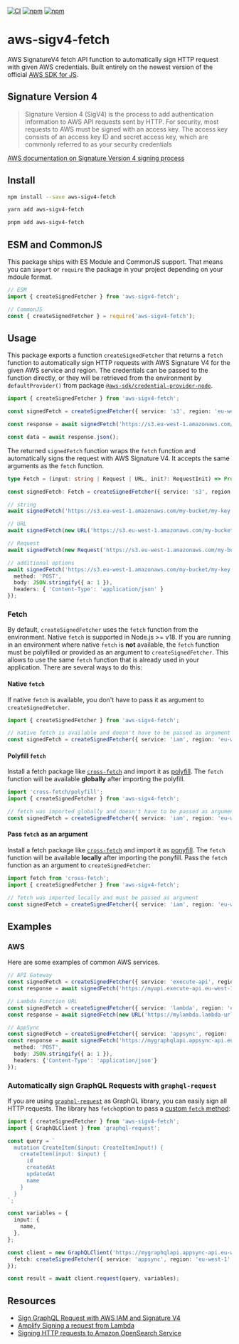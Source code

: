 [![CI](https://github.com/zirkelc/aws-sigv4-fetch/actions/workflows/ci.yml/badge.svg)](https://github.com/zirkelc/aws-sigv4-fetch/actions/workflows/ci.yml)
[![npm](https://img.shields.io/npm/v/aws-sigv4-fetch)](https://www.npmjs.com/package/aws-sigv4-fetch)
[![npm](https://img.shields.io/npm/dt/aws-sigv4-fetch)](https://www.npmjs.com/package/aws-sigv4-fetch)

# aws-sigv4-fetch
AWS SignatureV4 fetch API function to automatically sign HTTP request with given AWS credentials. Built entirely on the newest version of the official [AWS SDK for JS](https://docs.aws.amazon.com/AWSJavaScriptSDK/v3/latest/index.html).

## Signature Version 4
> Signature Version 4 (SigV4) is the process to add authentication information to AWS API requests sent by HTTP. For security, most requests to AWS must be signed with an access key. The access key consists of an access key ID and secret access key, which are commonly referred to as your security credentials

[AWS documentation on Signature Version 4 signing process](https://docs.aws.amazon.com/general/latest/gr/signature-version-4.html)

## Install
```sh
npm install --save aws-sigv4-fetch

yarn add aws-sigv4-fetch

pnpm add aws-sigv4-fetch
```

## ESM and CommonJS
This package ships with ES Module and CommonJS support. That means you can `import` or `require` the package in your project depending on your mdoule format.

```ts
// ESM
import { createSignedFetcher } from 'aws-sigv4-fetch';

// CommonJS
const { createSignedFetcher } = require('aws-sigv4-fetch');
```

## Usage
This package exports a function `createSignedFetcher` that returns a `fetch` function to automatically sign HTTP requests with AWS Signature V4 for the given AWS service and region. The credentials can be passed to the function directly, or they will be retrieved from the environment by `defaultProvider()` from package [`@aws-sdk/credential-provider-node`](https://docs.aws.amazon.com/AWSJavaScriptSDK/v3/latest/modules/_aws_sdk_credential_provider_node.html).

```ts
import { createSignedFetcher } from 'aws-sigv4-fetch';

const signedFetch = createSignedFetcher({ service: 's3', region: 'eu-west-1', credentials: { accessKeyId: '...', secretAccessKey: '...' } });

const response = await signedFetch('https://s3.eu-west-1.amazonaws.com/my-bucket/my-key.json');

const data = await response.json();
```

The returned `signedFetch` function wraps the `fetch` function and automatically signs the request with AWS Signature V4. It accepts the same arguments as the `fetch` function.

```ts
type Fetch = (input: string | Request | URL, init?: RequestInit) => Promise<Response>;

const signedFetch: Fetch = createSignedFetcher({ service: 's3', region: 'eu-west-1' });

// string
await signedFetch('https://s3.eu-west-1.amazonaws.com/my-bucket/my-key.json');

// URL
await signedFetch(new URL('https://s3.eu-west-1.amazonaws.com/my-bucket/my-key.json'));

// Request
await signedFetch(new Request('https://s3.eu-west-1.amazonaws.com/my-bucket/my-key.json'));

// additional options
await signedFetch('https://s3.eu-west-1.amazonaws.com/my-bucket/my-key.json', {
  method: 'POST',
  body: JSON.stringify({ a: 1 }),
  headers: { 'Content-Type': 'application/json' }
});
```

### Fetch
By default, `createSignedFetcher` uses the `fetch` function from the environment. Native `fetch` is supported in Node.js >= v18. If you are running in an environment where native `fetch` is **not** available, the `fetch` function must be polyfilled or provided as an argument to `createSignedFetcher`. This allows to use the same `fetch` function that is already used in your application. There are several ways to do this:

#### Native `fetch`
If native `fetch` is available, you don't have to pass it as argument to `createSignedFetcher`.

```ts
import { createSignedFetcher } from 'aws-sigv4-fetch';

// native fetch is available and doesn't have to be passed as argument
const signedFetch = createSignedFetcher({ service: 'iam', region: 'eu-west-1' });
```

#### Polyfill `fetch`
Install a fetch package like [`cross-fetch`](https://www.npmjs.com/package/cross-fetch) and import it as [polyfill](https://en.wikipedia.org/wiki/Polyfill_(programming)). The `fetch` function will be available **globally** after importing the polyfill.

```ts
import 'cross-fetch/polyfill';
import { createSignedFetcher } from 'aws-sigv4-fetch';

// fetch was imported globally and doesn't have to be passed as argument
const signedFetch = createSignedFetcher({ service: 'iam', region: 'eu-west-1' });
```

#### Pass `fetch` as an argument
Install a fetch package like [`cross-fetch`](https://www.npmjs.com/package/cross-fetch) and import it as [ponyfill](https://github.com/sindresorhus/ponyfill). The `fetch` function will be available **locally** after importing the ponyfill. Pass the `fetch` function as an argument to `createSignedFetcher`:

```ts
import fetch from 'cross-fetch';
import { createSignedFetcher } from 'aws-sigv4-fetch';

// fetch was imported locally and must be passed as argument
const signedFetch = createSignedFetcher({ service: 'iam', region: 'eu-west-1', fetch });
```

## Examples

### AWS
Here are some examples of common AWS services.

```ts
// API Gateway
const signedFetch = createSignedFetcher({ service: 'execute-api', region: 'eu-west-1' });
const response = await signedFetch('https://myapi.execute-api.eu-west-1.amazonaws.com/my-stage/my-resource');

// Lambda Function URL
const signedFetch = createSignedFetcher({ service: 'lambda', region: 'eu-west-1' });
const response = await signedFetch(new URL('https://mylambda.lambda-url.eu-west-1.on.aws/'));

// AppSync
const signedFetch = createSignedFetcher({ service: 'appsync', region: 'eu-west-1' });
const response = await signedFetch('https://mygraphqlapi.appsync-api.eu-west-1.amazonaws.com/graphql', {
  method: 'POST',
  body: JSON.stringify({ a: 1 }),
  headers: {'Content-Type': 'application/json'}
});
```

### Automatically sign GraphQL Requests with `graphql-request`
If you are using [`graphql-request`](https://www.npmjs.com/package/graphql-request) as GraphQL library, you can easily sign all HTTP requests. The library has `fetch`option to pass a [custom `fetch` method](https://github.com/prisma-labs/graphql-request#using-a-custom-fetch-method):

```ts
import { createSignedFetcher } from 'aws-sigv4-fetch';
import { GraphQLClient } from 'graphql-request';

const query = `
  mutation CreateItem($input: CreateItemInput!) {
    createItem(input: $input) {
      id
      createdAt
      updatedAt
      name
    }
  }
`;

const variables = {
  input: {
    name,
  },
};

const client = new GraphQLClient('https://mygraphqlapi.appsync-api.eu-west-1.amazonaws.com/graphql', {
  fetch: createSignedFetcher({ service: 'appsync', region: 'eu-west-1' }),
});

const result = await client.request(query, variables);
```

## Resources
- [Sign GraphQL Request with AWS IAM and Signature V4](https://dev.to/zirkelc/sign-graphql-request-with-aws-iam-and-signature-v4-2il6)
- [Amplify Signing a request from Lambda](https://docs.amplify.aws/lib/graphqlapi/graphql-from-nodejs/q/platform/js/#signing-a-request-from-lambda)
- [Signing HTTP requests to Amazon OpenSearch Service](https://docs.aws.amazon.com/opensearch-service/latest/developerguide/request-signing.html#request-signing-node)
